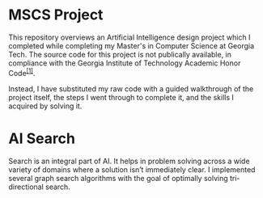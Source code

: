 # MSCS Project

This repository overviews an Artificial Intelligence design project which I completed while completing my Master's in Computer Science at Georgia Tech. The source code for this project is not publically available, in compliance with the Georgia Institute of Technology Academic Honor Code<sup><a href="https://policylibrary.gatech.edu/student-affairs/academic-honor-code">[1]</a></sup>.

Instead, I have substituted my raw code with a guided walkthrough of the project itself, the steps I went through to complete it, and the skills I acquired by solving it.

# AI Search

Search is an integral part of AI. It helps in problem solving across a wide variety of domains where a solution isn’t immediately clear. I  implemented several graph search algorithms with the goal of optimally solving tri-directional search.


